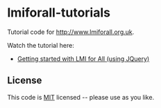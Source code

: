 # lmiforall-tutorials

Tutorial code for http://www.lmiforall.org.uk.

Watch the tutorial here:

* [Getting started with LMI for All (using JQuery)](https://www.youtube.com/watch?v=EZT9HsFQ5hU)

## License

This code is [MIT](https://opensource.org/licenses/MIT) licensed -- please use as you like.
